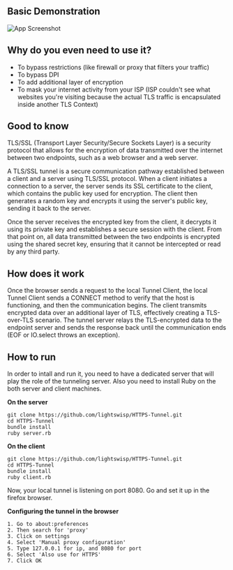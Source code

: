 
## Basic Demonstration

![App Screenshot](https://blog.devart.com/wp-content/uploads/2015/01/tunneling-dgram.png)


## Why do you even need to use it?

- To bypass restrictions (like firewall or proxy that filters your traffic)
- To bypass DPI
- To add additional layer of encryption
- To mask your internet activity from your ISP (ISP couldn't see what websites you're visiting because the actual TLS traffic is encapsulated inside another TLS Context)

## Good to know

TLS/SSL (Transport Layer Security/Secure Sockets Layer) is a security protocol that allows for the encryption of data transmitted over the internet between two endpoints, such as a web browser and a web server.

A TLS/SSL tunnel is a secure communication pathway established between a client and a server using TLS/SSL protocol. When a client initiates a connection to a server, the server sends its SSL certificate to the client, which contains the public key used for encryption. The client then generates a random key and encrypts it using the server's public key, sending it back to the server.

Once the server receives the encrypted key from the client, it decrypts it using its private key and establishes a secure session with the client. From that point on, all data transmitted between the two endpoints is encrypted using the shared secret key, ensuring that it cannot be intercepted or read by any third party.
## How does it work

Once the browser sends a request to the local Tunnel Client, the local Tunnel Client sends a CONNECT method to verify that the host is functioning, and then the communication begins. The client transmits encrypted data over an additional layer of TLS, effectively creating a TLS-over-TLS scenario. The tunnel server relays the TLS-encrypted data to the endpoint server and sends the response back until the communication ends (EOF or IO.select throws an exception).
## How to run

In order to intall and run it, you need to have a dedicated server that will play the role of the tunneling server. Also you need to install Ruby on the both server and client machines.

**On the server**

```
git clone https://github.com/lightswisp/HTTPS-Tunnel.git
cd HTTPS-Tunnel
bundle install
ruby server.rb
```

**On the client**

```
git clone https://github.com/lightswisp/HTTPS-Tunnel.git
cd HTTPS-Tunnel
bundle install
ruby client.rb
```

Now, your local tunnel is listening on port 8080. Go and set it up in the firefox browser.

**Configuring the tunnel in the browser**

    1. Go to about:preferences
    2. Then search for 'proxy'
    3. Click on settings
    4. Select 'Manual proxy configuration'
    5. Type 127.0.0.1 for ip, and 8080 for port
    6. Select 'Also use for HTTPS'
    7. Click OK
